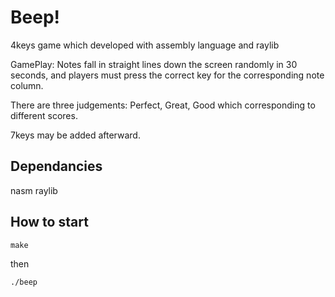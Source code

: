 # Beep!

4keys game which developed with assembly language and raylib 

GamePlay: Notes fall in straight lines down the screen randomly in 30 seconds, and players must press the correct key for the corresponding note column.

There are three judgements: Perfect, Great, Good which corresponding to different scores.

7keys may be added afterward.

## Dependancies

nasm
raylib

## How to start

```
make 
```

then 

```
./beep
```


